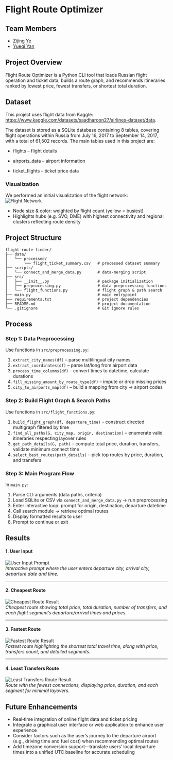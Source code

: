 # Flight Route Optimizer
## Team Members
- [Zijing Ye](https://github.com/Yeahzz929)   
- [Yueqi Yan](https://github.com/YueqiYan307)   
## Project Overview
Flight Route Optimizer is a Python CLI tool that loads Russian flight operation and ticket data, builds a route graph, and recommends itineraries ranked by lowest price, fewest transfers, or shortest total duration. 
## Dataset
This project uses flight data from Kaggle: https://www.kaggle.com/datasets/saadharoon27/airlines-dataset/data. 

The dataset is stored as a SQLite database containing 8 tables, covering flight operations within Russia from July 16, 2017 to September 14, 2017, with a total of 61,502 records. The main tables used in this project are:

- flights – flight details

- airports_data – airport information

- ticket_flights – ticket price data
### Visualization
We performed an initial visualization of the flight network:  
![Flight Network](flight-route-finder/img/flight_network.png)
- Node size & color: weighted by flight count (yellow = busiest)   
- Highlights hubs (e.g. SVO, DME) with highest connectivity and regional clusters reflecting route density

## Project Structure

```text
flight-route-finder/
├── data/
│   └── processed/
│       └── flight_ticket_summary.csv   # processed dataset summary
├── scripts/
│   └── connect_and_merge_data.py       # data‑merging script
├── src/
│   ├── __init__.py                     # package initialization
│   ├── preprocessing.py                # data preprocessing functions
│   └── flight_functions.py             # flight graph & path search
├── main.py                             # main entrypoint
├── requirements.txt                    # project dependencies
├── README.md                           # project documentation
└── .gitignore                          # Git ignore rules
```

## Process

### Step 1: Data Preprocessing
Use functions in `src/preprocessing.py`:  
1. `extract_city_names(df)` – parse multilingual city names  
2. `extract_coordinates(df)` – parse lat/long from airport data  
3. `process_time_columns(df)` – convert times to datetime, calculate durations  
4. `fill_missing_amount_by_route_type(df)` – impute or drop missing prices  
5. `city_to_airports_map(df)` – build a mapping from city → airport codes  

### Step 2: Build Flight Graph & Search Paths
Use functions in `src/flight_functions.py`:  
1. `build_flight_graph(df, departure_time)` – construct directed multigraph filtered by time  
2. `find_all_paths(G, city_map, origin, destination)` – enumerate valid itineraries respecting layover rules  
3. `get_path_details(G, path)` – compute total price, duration, transfers, validate minimum connect time  
4. `select_best_routes(path_details)` – pick top routes by price, duration, and transfers  

### Step 3: Main Program Flow
In `main.py`:  
1. Parse CLI arguments (data paths, criteria)  
2. Load SQLite or CSV via `connect_and_merge_data.py` → run preprocessing  
3. Enter interactive loop: prompt for origin, destination, departure datetime  
4. Call search module → retrieve optimal routes  
5. Display formatted results to user  
6. Prompt to continue or exit  

## Results
#### 1. User Input
![User Input Prompt](flight-route-finder/img/result_input.png)  
*Interactive prompt where the user enters departure city, arrival city, departure date and time.*

---

#### 2. Cheapest Route
![Cheapest Route Result](flight-route-finder/img/result_CheapestRoute.png)  
*Cheapest route showing total price, total duration, number of transfers, and each flight segment’s departure/arrival times and prices.*

---

#### 3. Fastest Route
![Fastest Route Result](flight-route-finder/img/result_FatestRoute.png)  
*Fastest route highlighting the shortest total travel time, along with price, transfers count, and detailed segments.*

---

#### 4. Least Transfers Route
![Least Transfers Route Result](flight-route-finder/img/result_LeastTransfersRoute.png)  
*Route with the fewest connections, displaying price, duration, and each segment for minimal layovers.*


## Future Enhancements
- Real‑time integration of online flight data and ticket pricing    
- Integrate a graphical user interface or web application to enhance user experience  
- Consider factors such as the user’s journey to the departure airport (e.g., driving time and fuel cost) when recommending optimal routes
- Add timezone conversion support—translate users’ local departure times into a unified UTC baseline for accurate scheduling    
  
